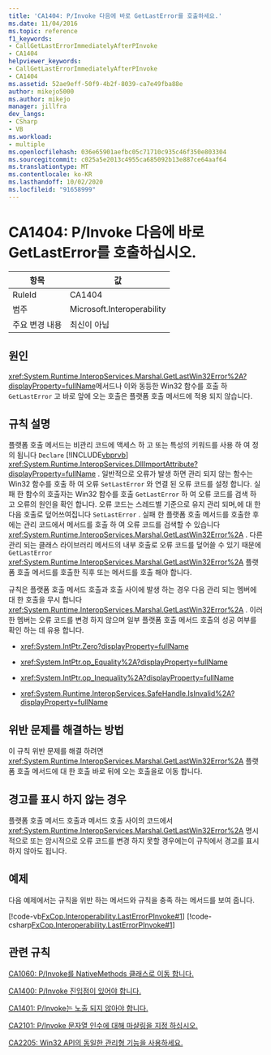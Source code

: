 ```yaml
---
title: 'CA1404: P/Invoke 다음에 바로 GetLastError를 호출하세요.'
ms.date: 11/04/2016
ms.topic: reference
f1_keywords:
- CallGetLastErrorImmediatelyAfterPInvoke
- CA1404
helpviewer_keywords:
- CallGetLastErrorImmediatelyAfterPInvoke
- CA1404
ms.assetid: 52ae9eff-50f9-4b2f-8039-ca7e49fba88e
author: mikejo5000
ms.author: mikejo
manager: jillfra
dev_langs:
- CSharp
- VB
ms.workload:
- multiple
ms.openlocfilehash: 036e65901aefbc05c71710c935c46f350e803304
ms.sourcegitcommit: c025a5e2013c4955ca685092b13e887ce64aaf64
ms.translationtype: MT
ms.contentlocale: ko-KR
ms.lasthandoff: 10/02/2020
ms.locfileid: "91658999"
---
```

# <a name="ca1404-call-getlasterror-immediately-after-pinvoke"></a>CA1404: P/Invoke 다음에 바로 GetLastError를 호출하십시오.

|항목|값|
|-|-|
|RuleId|CA1404|
|범주|Microsoft.Interoperability|
|주요 변경 내용|최신이 아님|

## <a name="cause"></a>원인

<xref:System.Runtime.InteropServices.Marshal.GetLastWin32Error%2A?displayProperty=fullName>메서드나 이와 동등한 Win32 함수를 호출 하 `GetLastError` 고 바로 앞에 오는 호출은 플랫폼 호출 메서드에 적용 되지 않습니다.

## <a name="rule-description"></a>규칙 설명
플랫폼 호출 메서드는 비관리 코드에 액세스 하 고 또는 특성의 키워드를 사용 하 여 정의 됩니다 `Declare` [!INCLUDE[vbprvb](../code-quality/includes/vbprvb_md.md)] <xref:System.Runtime.InteropServices.DllImportAttribute?displayProperty=fullName> . 일반적으로 오류가 발생 하면 관리 되지 않는 함수는 Win32 함수를 호출 하 여 오류 `SetLastError` 와 연결 된 오류 코드를 설정 합니다. 실패 한 함수의 호출자는 Win32 함수를 호출 `GetLastError` 하 여 오류 코드를 검색 하 고 오류의 원인을 확인 합니다. 오류 코드는 스레드별 기준으로 유지 관리 되며,에 대 한 다음 호출로 덮어쓰여집니다 `SetLastError` . 실패 한 플랫폼 호출 메서드를 호출한 후에는 관리 코드에서 메서드를 호출 하 여 오류 코드를 검색할 수 있습니다 <xref:System.Runtime.InteropServices.Marshal.GetLastWin32Error%2A> . 다른 관리 되는 클래스 라이브러리 메서드의 내부 호출로 오류 코드를 덮어쓸 수 있기 때문에 `GetLastError` <xref:System.Runtime.InteropServices.Marshal.GetLastWin32Error%2A> 플랫폼 호출 메서드를 호출한 직후 또는 메서드를 호출 해야 합니다.

규칙은 플랫폼 호출 메서드 호출과 호출 사이에 발생 하는 경우 다음 관리 되는 멤버에 대 한 호출을 무시 합니다 <xref:System.Runtime.InteropServices.Marshal.GetLastWin32Error%2A> . 이러한 멤버는 오류 코드를 변경 하지 않으며 일부 플랫폼 호출 메서드 호출의 성공 여부를 확인 하는 데 유용 합니다.

- <xref:System.IntPtr.Zero?displayProperty=fullName>

- <xref:System.IntPtr.op_Equality%2A?displayProperty=fullName>

- <xref:System.IntPtr.op_Inequality%2A?displayProperty=fullName>

- <xref:System.Runtime.InteropServices.SafeHandle.IsInvalid%2A?displayProperty=fullName>

## <a name="how-to-fix-violations"></a>위반 문제를 해결하는 방법
이 규칙 위반 문제를 해결 하려면 <xref:System.Runtime.InteropServices.Marshal.GetLastWin32Error%2A> 플랫폼 호출 메서드에 대 한 호출 바로 뒤에 오는 호출을로 이동 합니다.

## <a name="when-to-suppress-warnings"></a>경고를 표시 하지 않는 경우
플랫폼 호출 메서드 호출과 메서드 호출 사이의 코드에서 <xref:System.Runtime.InteropServices.Marshal.GetLastWin32Error%2A> 명시적으로 또는 암시적으로 오류 코드를 변경 하지 못할 경우에는이 규칙에서 경고를 표시 하지 않아도 됩니다.

## <a name="example"></a>예제
다음 예제에서는 규칙을 위반 하는 메서드와 규칙을 충족 하는 메서드를 보여 줍니다.

[!code-vb[FxCop.Interoperability.LastErrorPInvoke#1](../code-quality/codesnippet/VisualBasic/ca1404-call-getlasterror-immediately-after-p-invoke_1.vb)]
[!code-csharp[FxCop.Interoperability.LastErrorPInvoke#1](../code-quality/codesnippet/CSharp/ca1404-call-getlasterror-immediately-after-p-invoke_1.cs)]

## <a name="related-rules"></a>관련 규칙
[CA1060: P/Invoke를 NativeMethods 클래스로 이동 합니다.](/dotnet/fundamentals/code-analysis/quality-rules/ca1060)

[CA1400: P/Invoke 진입점이 있어야 합니다.](../code-quality/ca1400.md)

[CA1401: P/Invoke는 노출 되지 않아야 합니다.](/dotnet/fundamentals/code-analysis/quality-rules/ca1401)

[CA2101: P/Invoke 문자열 인수에 대해 마샬링을 지정 하십시오.](/dotnet/fundamentals/code-analysis/quality-rules/ca2101)

[CA2205: Win32 API의 동일한 관리형 기능을 사용하세요.](../code-quality/ca2205.md)

